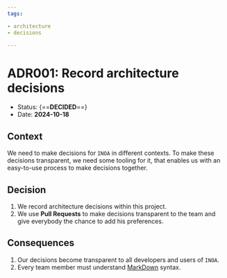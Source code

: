 ```yaml
---
tags:

- architecture
- decisions

---
```


# ADR001: Record architecture decisions

- Status: {==__DECIDED__==}
- Date: __2024-10-18__

## Context

We need to make decisions for `INOA` in different contexts.
To make these decisions transparent, we need some tooling for it, that enables us with an easy-to-use process to make
decisions together.

## Decision

1. We record architecture decisions within this project.
3. We use __Pull Requests__ to make decisions transparent to the team and give everybody the chance to add his
   preferences.

## Consequences

1. Our decisions become transparent to all developers and users of `INOA`.
2. Every team member must understand [MarkDown](https://www.markdownguide.org/basic-syntax/) syntax.
